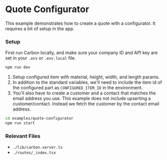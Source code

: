 # Quote Configurator

This example demonstrates how to create a quote with a configurator. It requires a bit of setup in the app.

### Setup

First run Carbon locally, and make sure your company ID and API key are set in your `.env` or `.env.local` file.

```bash
npm run dev
```

1. Setup configured item with material, height, width, and length params.
2. In addition to the standard variables, we'll need to include the item id of the configured part as `CONFIGURED_ITEM_ID` in the environment.
3. You'll also have to create a customer and a contact that matches the email address you use. This example does not include upserting a customer/contact. Instead we fetch the customer by the contact email address.

```bash
cd examples/quote-configurator
npm run start
```

### Relevant Files

- `./lib/carbon.server.ts`
- `./routes/_index.tsx`
